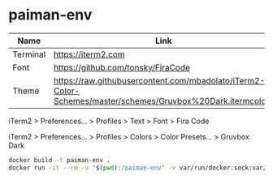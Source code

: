 # paiman-env


| Name | Link |
| ------ | ------ |
| Terminal | https://iterm2.com |
| Font | https://github.com/tonsky/FiraCode |
| Theme | https://raw.githubusercontent.com/mbadolato/iTerm2-Color-Schemes/master/schemes/Gruvbox%20Dark.itermcolors |

iTerm2 > Preferences... > Profiles > Text > Font > Fira Code

iTerm2 > Preferences... > Profiles > Colors > Color Presets... > Gruvbox Dark

```sh
docker build -t paiman-env .
docker run -it --rm -v "$(pwd):/paiman-env" -v var/run/docker.sock:var/run/docker.sock paiman-env
```

